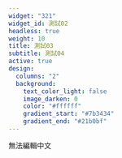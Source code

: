 ```yaml
---
widget: "321"
widget_id: 測試02
headless: true
weight: 10
title: 測試03
subtitle: 測試04
active: true
design:
  columns: "2"
  background:
    text_color_light: false
    image_darken: 0
    color: "#ffffff"
    gradient_start: "#7b3434"
    gradient_end: "#21b0bf"
---
```


無法編輯中文